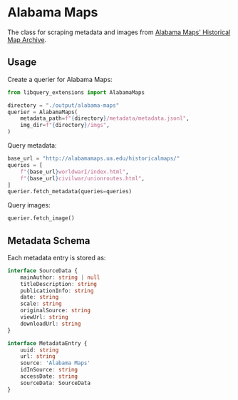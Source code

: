 # Alabama Maps

The class for scraping metadata and images from [Alabama Maps' Historical Map Archive](http://alabamamaps.ua.edu/historicalmaps/).

## Usage

Create a querier for Alabama Maps:

```python
from libquery_extensions import AlabamaMaps

directory = "./output/alabama-maps"
querier = AlabamaMaps(
    metadata_path=f"{directory}/metadata/metadata.jsonl",
    img_dir=f"{directory}/imgs",
)
```

Query metadata:

```python
base_url = "http://alabamamaps.ua.edu/historicalmaps/"
queries = [
    f"{base_url}worldwarI/index.html",
    f"{base_url}civilwar/unionroutes.html",
]
querier.fetch_metadata(queries=queries)
```

Query images:

```python
querier.fetch_image()
```

## Metadata Schema

Each metadata entry is stored as:

```typescript
interface SourceData {
    mainAuthor: string | null
    titleDescription: string
    publicationInfo: string
    date: string
    scale: string
    originalSource: string
    viewUrl: string
    downloadUrl: string
}

interface MetadataEntry {
    uuid: string
    url: string
    source: 'Alabama Maps'
    idInSource: string
    accessDate: string
    sourceData: SourceData
}
```
